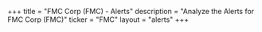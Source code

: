 +++
title = "FMC Corp (FMC) - Alerts"
description = "Analyze the Alerts for FMC Corp (FMC)"
ticker = "FMC"
layout = "alerts"
+++

